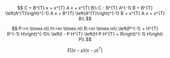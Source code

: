 $$
C + B^{T} x + x^{T} A x + x^{T} B\\
C - B^{T} A^{-1} B + B^{T} \left(A^{T}\right)^{-1} A x + B^{T} \left(A^{T}\right)^{-1} B + x^{T} A x + x^{T} B\\
$$

$$
P:=n \times n\\
H:=m \times n\\
R:=m \times m\\
\left(P^{-1} + H^{T} R^{-1} H\right)^{-1}\\
\left(I - P H^{T} \left(H P H^{T} + R\right)^{-1} H\right) P\\
$$

$$
E[(x - \mu)(x - \mu)^{T}]
$$
